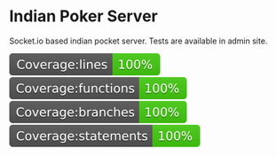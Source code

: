 # Indian Poker Server
Socket.io based indian pocket server. Tests are available in admin site.

![Coverage lines](./coverage/badge-lines.svg)
![Coverage functions](./coverage/badge-functions.svg)
![Coverage branches](./coverage/badge-branches.svg)
![Coverage statements](./coverage/badge-statements.svg)
